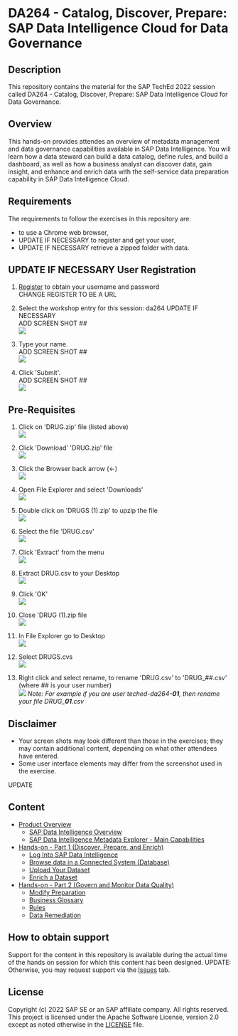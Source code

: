 # DA264 - Catalog, Discover, Prepare: SAP Data Intelligence Cloud for Data Governance

## Description

This repository contains the material for the SAP TechEd 2022 session called DA264 - Catalog, Discover, Prepare: SAP Data Intelligence Cloud for Data Governance.

## Overview

This hands-on provides attendes an overview of metadata management and data governance capabilities available in SAP Data Intelligence. You will learn how a data steward can build a data catalog, define rules, and build a dashboard, as well as how a business analyst can discover data, gain insight, and enhance and enrich data with the self-service data preparation capability in SAP Data Intelligence Cloud.

## Requirements

The requirements to follow the exercises in this repository are:
* to use a Chrome web browser,
* UPDATE IF NECESSARY to register and get your user,
* UPDATE IF NECESSARY retrieve a zipped folder with data.

## UPDATE IF NECESSARY User Registration

1. [Register](https://workshop_registration.cfapps.eu10.hana.ondemand.com/register/dat163-2_new) to obtain your username and password
<br> CHANGE REGISTER TO BE A URL

2. Select the workshop entry for this session: da264 UPDATE IF NECESSARY
<br>ADD SCREEN SHOT
##<br>![](/exercises/ex0/images/Ex00_Registration_01b.png_new)

3. Type your name.
<br>ADD SCREEN SHOT
##<br>![](/exercises/ex0/images/Ex00_Registration_02b.png_new)

4. Click 'Submit'.
<br>ADD SCREEN SHOT
##<br>![](/exercises/ex0/images/Ex00_Registration_03b.png_new)

## Pre-Requisites

1. Click on 'DRUG.zip' file (listed above)
<br>![](/exercises/ex0/images/Ex00_Part01_01_add_new.png)

2. Click 'Download' 'DRUG.zip' file
<br>![](/exercises/ex0/images/Ex00_Part01_02_add_new.png)

3. Click the Browser back arrow (<-)
<br>![](/exercises/ex0/images/Ex00_Part01_03.png)

4. Open File Explorer and select 'Downloads'
<br>![](/exercises/ex0/images/Ex00_Part01_01_add_new_DownloadFolder.png)

5. Double click on 'DRUGS (1).zip' to upzip the file
<br>![](/exercises/ex0/images/Ex00_Part01_01_add_new_blur.png)

6. Select the file 'DRUG.csv'
<br>![](/exercises/ex0/images/Ex00_Part01_01_add_new_SelectZip.png)

7. Click 'Extract' from the menu
<br>![](/exercises/ex0/images/Ex00_Part01_01_add_new_extract.png)

8. Extract DRUG.csv to your Desktop
<br>![](/exercises/ex0/images/Ex00_Part01_01_add_new_SelectZip_1.png)

9. Click 'OK'
<br>![](/exercises/ex0/images/Ex00_Part01_01_add_new_SelectOK.png)

10. Close 'DRUG (1).zip file
<br>![](/exercises/ex0/images/Ex00_Part01_01_add_new_CloseZip.png)

12. In File Explorer go to Desktop
<br>![](/exercises/ex0/images/Ex00_Part01_01_add_new_GoToDesktop.png)

13. Select DRUGS.cvs
<br>![](/exercises/ex0/images/Ex00_Part01_01_add_new_Select4RenameDrugs.png)

14. Right click and select rename, to rename 'DRUG.csv' to 'DRUG_##.csv' (where ## is your user number)
<br>![](/exercises/ex0/images/Ex00_Part01_01_add_new_RenameDRUG.png)
*Note: For example if you are user teched-da264-**01**, then rename your file DRUG_**01**.csv*

## Disclaimer
- Your screen shots may look different than those in the exercises; they may contain additional content, depending on what other attendees have entered.
- Some user interface elements may differ from the screenshot used in the exercise.

UPDATE
## Content
- [Product Overview](exercises/ex0/)
    - [SAP Data Intelligence Overview](exercises/ex0#sap-data-intelligence---overview)
    - [SAP Data Intelligence Metadata Explorer - Main Capabilities](exercises/ex0#sap-data-intelligence-metadata-explorer---main-capabilities)
- [Hands-on - Part 1 (Discover, Prepare, and Enrich)](exercises/ex1/)
    - [Log Into SAP Data Intelligence](exercises/ex1#log-into-sap-data-intelligence)
    - [Browse data in a Connected System (Database)](exercises/ex1#browse-data-in-a-connected-system-database)
    - [Upload Your Dataset](exercises/ex1#upload-your-dataset)
    - [Enrich a Dataset](exercises/ex1#enrich-dataset-and-isolate-data-quality-issues)
- [Hands-on - Part 2 (Govern and Monitor Data Quality)](exercises/ex2/)
    - [Modify Preparation](exercises/ex2#modify-preparation)
    - [Business Glossary](exercises/ex2#business-glossary)
    - [Rules](exercises/ex2#rules)
    - [Data Remediation](exercises/ex2#data-remediation)

## How to obtain support

Support for the content in this repository is available during the actual time of the hands on session for which this content has been designed. 
UPDATE: Otherwise, you may request support via the [Issues](../../issues) tab.

## License
Copyright (c) 2022 SAP SE or an SAP affiliate company. All rights reserved. This project is licensed under the Apache Software License, version 2.0 except as noted otherwise in the [LICENSE](LICENSES/Apache-2.0.txt) file.
